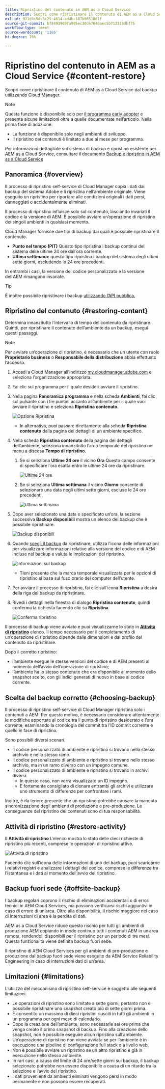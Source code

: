 ```yaml
---
title: Ripristino del contenuto in AEM as a Cloud Service
description: Scopri come ripristinare il contenuto di AEM as a Cloud Service dal backup utilizzando Cloud Manager.
exl-id: 921d0c5d-5c29-4614-ad4b-187b96518d1f
source-git-commit: bf8493909fa995ec30d67646aec5b712318dbf75
workflow-type: tm+mt
source-wordcount: '1166'
ht-degree: 76%

---
```



# Ripristino del contenuto in AEM as a Cloud Service {#content-restore}

Scopri come ripristinare il contenuto di AEM as a Cloud Service dal backup utilizzando Cloud Manager.

>[!NOTE]
>
>Questa funzione è disponibile solo per [il programma early adopter](/help/implementing/cloud-manager/release-notes/current.md#early-adoption) e presenta alcune limitazioni oltre a quelle documentate nell’articolo. Nella prima fase di adozione:
>
>* La funzione è disponibile solo negli ambienti di sviluppo.
>* Il ripristino dei contenuti è limitato a due al mese per programma.
>
>Per informazioni dettagliate sul sistema di backup e ripristino esistente per AEM as a Cloud Service, consultare il documento [Backup e ripristino in AEM as a Cloud Service](/help/operations/backup.md)

## Panoramica {#overview}

Il processo di ripristino self-service di Cloud Manager copia i dati dai backup del sistema Adobe e li ripristina nell’ambiente originale. Viene eseguito un ripristino per riportare alle condizioni originali i dati persi, danneggiati o accidentalmente eliminati.

Il processo di ripristino influisce solo sul contenuto, lasciando invariati il codice e la versione di AEM. È possibile avviare un’operazione di ripristino dei singoli ambienti in qualsiasi momento.

Cloud Manager fornisce due tipi di backup dai quali è possibile ripristinare il contenuto.

* **Punto nel tempo (PIT)** Questo tipo ripristina i backup continui del sistema delle ultime 24 ore dall’ora corrente.
* **Ultima settimana:** questo tipo ripristina i backup del sistema degli ultimi sette giorni, escludendo le 24 ore precedenti.

In entrambi i casi, la versione del codice personalizzato e la versione dell’AEM rimangono invariate.

>[!TIP]
>
>È inoltre possibile ripristinare i backup [utilizzando l’API pubblica.](https://developer.adobe.com/experience-cloud/cloud-manager/reference/api/)

## Ripristino del contenuto {#restoring-content}

Determina innanzitutto l’intervallo di tempo del contenuto da ripristinare. Quindi, per ripristinare il contenuto dell’ambiente da un backup, esegui questi passaggi.

>[!NOTE]
>
>Per avviare un’operazione di ripristino, è necessario che un utente con ruolo **Proprietario business** o **Responsabile della distribuzione** abbia effettuato l’accesso.

1. Accedi a Cloud Manager all’indirizzo [my.cloudmanager.adobe.com](https://my.cloudmanager.adobe.com/) e seleziona l’organizzazione appropriata.

1. Fai clic sul programma per il quale desideri avviare il ripristino.

1. Nella pagina **Panoramica programma** e nella scheda **Ambienti**, fai clic sul pulsante con i tre puntini accanto all’ambiente per il quale vuoi avviare il ripristino e seleziona **Ripristina contenuto**.

   ![Opzione Ripristina](assets/backup-option.png)

   * In alternativa, puoi passare direttamente alla scheda **Ripristina contenuto** dalla pagina dei dettagli di un ambiente specifico.

1. Nella scheda **Ripristina contenuto** della pagina dei dettagli dell’ambiente, seleziona innanzitutto l’arco temporale del ripristino nel menu a discesa **Tempo di ripristino**.

   1. Se si seleziona **Ultime 24 ore** il vicino **Ora** Questo campo consente di specificare l’ora esatta entro le ultime 24 ore da ripristinare.

      ![Ultime 24 ore](assets/backup-time.png)

   1. Se si seleziona **Ultima settimana** il vicino **Giorno** consente di selezionare una data negli ultimi sette giorni, escluse le 24 ore precedenti.

      ![Ultima settimana](assets/backup-date.png)

1. Dopo aver selezionato una data o specificato un’ora, la sezione successiva **Backup disponibili** mostra un elenco dei backup che è possibile ripristinare.

   ![Backup disponibili](assets/backup-available.png)

1. Quando [scegli il backup](#choosing-the-right-backup) da ripristinare, utilizza l’icona delle informazioni per visualizzare informazioni relative alla versione del codice e di AEM incluse nel backup e valuta le implicazioni del ripristino.

   ![Informazioni sul backup](assets/backup-info.png)

   * Tieni presente che la marca temporale visualizzata per le opzioni di ripristino si basa sul fuso orario del computer dell’utente.

1. Per avviare il processo di ripristino, fai clic sull’icona **Ripristina** a destra della riga del backup da ripristinare.

1. Rivedi i dettagli nella finestra di dialogo **Ripristina contenuto**, quindi conferma la richiesta facendo clic su **Ripristina**.

   ![Conferma ripristino](assets/backup-restore.png)

Il processo di backup viene avviato e puoi visualizzarne lo stato in **[Attività di ripristino](#restore-activity)** elenco. Il tempo necessario per il completamento di un’operazione di ripristino dipende dalle dimensioni e dal profilo del contenuto da ripristinare.

Dopo il corretto ripristino:

* l’ambiente esegue le stesse versioni del codice e di AEM presenti al momento dell’avvio dell’operazione di ripristino;
* l’ambiente ha lo stesso contenuto che era disponibile al momento dello snapshot scelto, con gli indici generati di nuovo in base al codice corrente.

## Scelta del backup corretto {#choosing-backup}

Il processo di ripristino self-service di Cloud Manager ripristina solo i contenuti a AEM. Per questo motivo, è necessario considerare attentamente le modifiche apportate al codice tra il punto di ripristino desiderato e l’ora corrente, esaminando la cronologia del commit tra l’ID commit corrente e quello in fase di ripristino.

Sono possibili diversi scenari.

* Il codice personalizzato di ambiente e ripristino si trovano nello stesso archivio e nello stesso ramo.
* Il codice personalizzato di ambiente e ripristino si trovano nello stesso archivio, ma in un ramo diverso con un impegno comune.
* Il codice personalizzato di ambiente e ripristino si trovano in archivi diversi.
   * In questo caso, non verrà visualizzato un ID impegno.
   * È fortemente consigliato di clonare entrambi gli archivi e utilizzare uno strumento di differenze per confrontare i rami.

Inoltre, è da tenere presente che un ripristino potrebbe causare la mancata sincronizzazione degli ambienti di produzione e pre-produzione. Le conseguenze del ripristino dei contenuti sono di tua responsabilità.

## Attività di ripristino {#restore-activity}

Il **Attività di ripristino** L’elenco mostra lo stato delle dieci richieste di ripristino più recenti, comprese le operazioni di ripristino attive.

![Attività di ripristino](assets/backup-activity.png)

Facendo clic sull’icona delle informazioni di uno dei backup, puoi scaricarne i relativi registri e analizzare i dettagli del codice, comprese le differenze tra l’istantanea e i dati al momento dell’avvio del ripristino.

## Backup fuori sede {#offsite-backup}

I backup regolari coprono il rischio di eliminazioni accidentali o di errori tecnici in AEM Cloud Services, ma possono verificarsi rischi aggiuntivi in caso di errore di un’area. Oltre alla disponibilità, il rischio maggiore nel caso di interruzioni di area è la perdita di dati.

AEM as a Cloud Service riduce questo rischio per tutti gli ambienti di produzione AEM copiando in modo continuo tutti i contenuti AEM in un’area remota, rendendoli disponibili per il ripristino per un periodo di tre mesi. Questa funzionalità viene definita backup fuori sede.

Il ripristino di AEM Cloud Services per gli ambienti di pre-produzione e produzione dal backup fuori sede viene eseguito da AEM Service Reliability Engineering in caso di interruzioni dati di un’area.

## Limitazioni  {#limitations}

L’utilizzo del meccanismo di ripristino self-service è soggetto alle seguenti limitazioni.

* Le operazioni di ripristino sono limitate a sette giorni, pertanto non è possibile ripristinare uno snapshot creato più di sette giorni prima.
* È consentito un massimo di dieci ripristini riusciti in tutti gli ambienti in un programma per ogni mese di calendario.
* Dopo la creazione dell’ambiente, sono necessarie sei ore prima che venga creato il primo snapshot di backup. Fino alla creazione dello snapshot, non è possibile eseguire alcun ripristino sull’ambiente.
* Un’operazione di ripristino non viene avviata se per l’ambiente è in esecuzione una pipeline di configurazione full stack o a livello web.
* Non è possibile avviare un ripristino se un altro ripristino è già in esecuzione nello stesso ambiente.
* In rari casi, a causa del limite di 24 ore/sette giorni sui backup, il backup selezionato potrebbe non essere disponibile a causa di un ritardo tra la selezione e l’avvio del ripristino.
* I dati provenienti da ambienti eliminati vengono persi in modo permanente e non possono essere recuperati.
